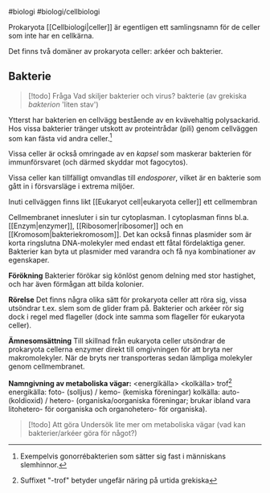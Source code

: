 #biologi #biologi/cellbiologi 

Prokaryota [[Cellbiologi|celler]] är egentligen ett samlingsnamn för de celler som inte har en cellkärna.

Det finns två domäner av prokaryota celler: arkéer och bakterier.

## Bakterie
> [!todo] Fråga
> Vad skiljer bakterier och virus?
> bakterie (av grekiska *bakterion* 'liten stav')

Ytterst har bakterien en cellvägg bestående av en kvävehaltig polysackarid. Hos vissa bakterier tränger utskott av proteintrådar (pili) genom cellväggen som kan fästa vid andra celler.[^1]

Vissa celler är också omringade av en *kapsel* som maskerar bakterien för immunförsvaret (och därmed skyddar mot fagocytos).

Vissa celler kan tillfälligt omvandlas till *endosporer*, vilket är en bakterie som gått in i försvarsläge i extrema miljöer.

Inuti cellväggen finns likt [[Eukaryot cell|eukaryota celler]] ett cellmembran

Cellmembranet innesluter i sin tur cytoplasman. I cytoplasman finns bl.a. [[Enzym|enzymer]], [[Ribosomer|ribosomer]] och en [[Kromosom|bakteriekromosom]]. Det kan också finnas plasmider som är korta ringslutna DNA-molekyler med endast ett fåtal fördelaktiga gener. Bakterier kan byta ut plasmider med varandra och få nya kombinationer av egenskaper.

**Förökning**
Bakterier förökar sig könlöst genom delning med stor hastighet, och har även förmågan att bilda kolonier.

**Rörelse**
Det finns några olika sätt för prokaryota celler att röra sig, vissa utsöndrar t.ex. slem som de glider fram på. Bakterier och arkéer rör sig dock i regel med flageller (dock inte samma som flageller för eukaryota celler).

**Ämnesomsättning**
Till skillnad från eukaryota celler utsöndrar de prokaryota cellerna enzymer direkt till omgivningen för att bryta ner makromolekyler. När de bryts ner transporteras sedan lämpliga molekyler genom cellmembranet.

**Namngivning av metaboliska vägar:**
\<energikälla\> \<kolkälla\>  trof[^2]
energikälla: foto- (solljus) / kemo- (kemiska föreningar)
kolkälla: auto- (koldioxid) / hetero- (organiska/oorganiska föreningar; brukar ibland vara litohetero- för oorganiska och organohetero- för organiska).

> [!todo]  Att göra
> Undersök lite mer om metaboliska vägar (vad kan bakterier/arkéer göra för något?)

[^1]: Exempelvis gonorrébakterien som sätter sig fast i människans slemhinnor.
[^2]: Suffixet "-trof" betyder ungefär näring på urtida grekiska